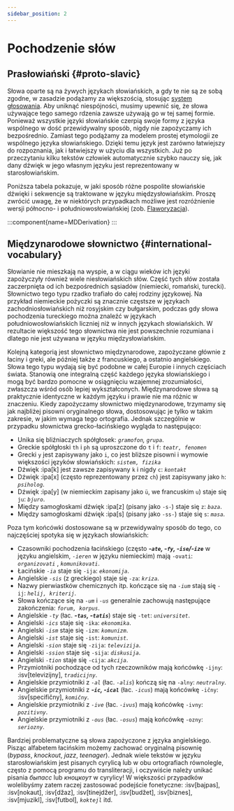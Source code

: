 ```yaml
---
sidebar_position: 2
---
```


# Pochodzenie słów

## Prasłowiański \{#proto-slavic}

Słowa oparte są na żywych językach słowiańskich, a gdy te nie są ze sobą zgodne, w zasadzie podążamy za większością, stosując [system głosowania][1]. Aby uniknąć niespójności, musimy upewnić się, że słowa używające tego samego rdzenia zawsze używają go w tej samej formie. Ponieważ wszystkie języki słowiańskie czerpią swoje formy z języka wspólnego w dość przewidywalny sposób, nigdy nie zapożyczamy ich bezpośrednio. Zamiast tego podążamy za modelem prostej etymologii ze wspólnego języka słowiańskiego. Dzięki temu język jest zarówno łatwiejszy do rozpoznania, jak i łatwiejszy w użyciu dla wszystkich. Już po przeczytaniu kilku tekstów człowiek automatycznie szybko nauczy się, jak dany dźwięk w jego własnym języku jest reprezentowany w starosłowiańskim.

Poniższa tabela pokazuje, w jaki sposób różne pospolite słowiańskie dźwięki i sekwencje są traktowane w języku międzysłowiańskim. Proszę zwrócić uwagę, że w niektórych przypadkach możliwe jest rozróżnienie wersji północno- i południowosłowiańskiej (zob. [Flaworyzacja][2]).

:::component{name=MDDerivation}
:::

## Międzynarodowe słownictwo \{#international-vocabulary}

Słowianie nie mieszkają na wyspie, a w ciągu wieków ich języki zapożyczyły również wiele niesłowiańskich słów. Część tych słów została zaczerpnięta od ich bezpośrednich sąsiadów (niemiecki, romański, turecki). Słownictwo tego typu rzadko trafiało do całej rodziny językowej. Na przykład niemieckie pożyczki są znacznie częstsze w językach zachodniosłowiańskich niż rosyjskim czy bułgarskim, podczas gdy słowa pochodzenia tureckiego można znaleźć w językach południowosłowiańskich liczniej niż w innych językach słowiańskich. W rezultacie większość tego słownictwa nie jest powszechnie rozumiana i dlatego nie jest używana w języku międzysłowiańskim.

Kolejną kategorią jest słownictwo międzynarodowe, zapożyczane głównie z łaciny i greki, ale później także z francuskiego, a ostatnio angielskiego. Słowa tego typu wydają się być podobne w całej Europie i innych częściach świata. Stanowią one integralną część każdego języka słowiańskiego i mogą być bardzo pomocne w osiągnięciu wzajemnej zrozumiałości, zwłaszcza wśród osób lepiej wykształconych. Międzynarodowe słowa są praktycznie identyczne w każdym języku i prawie nie ma różnic w znaczeniu. Kiedy zapożyczamy słownictwo międzynarodowe, trzymamy się jak najbliżej pisowni oryginalnego słowa, dostosowując je tylko w takim zakresie, w jakim wymaga tego ortografia. Jednak szczególnie w przypadku słownictwa grecko-łacińskiego wygląda to następująco:

- Unika się bliźniaczych spółgłosek: _`gramofon`, `grupa`_.
- Greckie spółgłoski `th` i `ph` są uproszczone do `t` i `f`: _`teatr, fenomen`_
- Grecki `y` jest zapisywany jako `i`, co jest bliższe pisowni i wymowie większości języków słowiańskich: _`sistem, fizika`_
- Dźwięk :ipa[k] jest zawsze zapisywany `k` i nigdy `c`: _`kontakt`_
- Dźwięk :ipa[x] (często reprezentowany przez `ch`) jest zapisywany jako `h`: _`psiholog`_.
- Dźwięk :ipa[y] (w niemieckim zapisany jako `ü`, we francuskim `u`) staje się `ju`: _`bjuro`_.
- Między samogłoskami dźwięk :ipa[z] (pisany jako `-s-`) staje się `z`: _`baza`_.
- Między samogłoskami dźwięk :ipa[s] (pisany jako `-ss-`) staje się `s`: _`masa`_.

Poza tym końcówki dostosowane są w przewidywalny sposób do tego, co najczęściej spotyka się w językach słowiańskich:

- Czasowniki pochodzenia łacińskiego (często _**-`ate`, -`fy`, -`ise`/-`ize`**_ w języku angielskim, _`-ieren`_ w języku niemieckim) mają `-ovati`: _`organizovati`_ , _`komunikovati`_.
- Łacińskie _`-ia`_ staje się `-ija`: _`ekonomija`_.
- Angielskie _`-sis`_ (z greckiego) staje się `-za`: _`kriza`_.
- Nazwy pierwiastków chemicznych itp. kończące się na _`-ium`_ stają się `-ij`: _`helij, kriterij`_.
- Słowa kończące się na _`-um`_ i _`-us`_ generalnie zachowują następujące zakończenia: _`forum, korpus`_.
- Angielskie _`-ty`_ (łac. _**-`tas`, -`tatis`**_) staje się `-tet`: _`universitet`_.
- Angielski _`-ics`_ staje się `-ika`: _`ekonomika`_.
- Angielski _`-ism`_ staje się `-izm`: _`komunizm`_.
- Angielski _`-ist`_ staje się `-ist`: _`komunist`_.
- Angielski _`-sion`_ staje się `-zija`: _`televizija`_.
- Angielski _`-ssion`_ staje się `-sija`: _`diskusija`_.
- Angielski _`-tion`_ staje się `-cija`: _`akcija`_.
- Przymiotniki pochodzące od tych rzeczowników mają końcówkę `-ijny`: :isv[televizijny], _`tradicijny`_.
- Angielskie przymiotniki z _`-al`_ (łac. _`-alis`_) kończą się na `-alny`: _`neutralny`_.
- Angielskie przymiotniki z _**-`ic`, -`ical`**_ (łac. _`-icus`_) mają końcówkę `-ičny`: :isv[specifičny], _`komičny`_.
- Angielskie przymiotniki z _`-ive`_ (łac. _`-ivus`_) mają końcówkę `-ivny`: _`pozitivny`_.
- Angielskie przymiotniki z _`-ous`_ (łac. _`-osus`_) mają końcówkę `-ozny`: _`seriozny`_.

Bardziej problematyczne są słowa zapożyczone z języka angielskiego. Pisząc alfabetem łacińskim możemy zachować oryginalną pisownię (_bypass_, _knockout_, _jazz_, _teenager_). Jednak wiele tekstów w języku starosłowiańskim jest pisanych cyrylicą lub w obu ortografiach równolegle, często z pomocą programu do transliteracji, i oczywiście należy unikać pisania _быпасс_ lub _кноцкоут_ w cyrylicy! W większości przypadków wolelibyśmy zatem raczej zastosować podejście fonetyczne: :isv[bajpas], :isv[nokaut], :isv[džaz], :isv[tinejdžer], :isv[budžet], :isv[biznes], :isv[mjuzikl], :isv[futbol], _`koktejl`_ itd.

[1]: ../introduction/design-criteria.md#vocabulary
[2]: flavourisation.md
